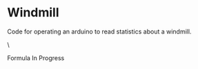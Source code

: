 # Windmill
Code for operating an arduino to read statistics about a windmill.

\

Formula In Progress
